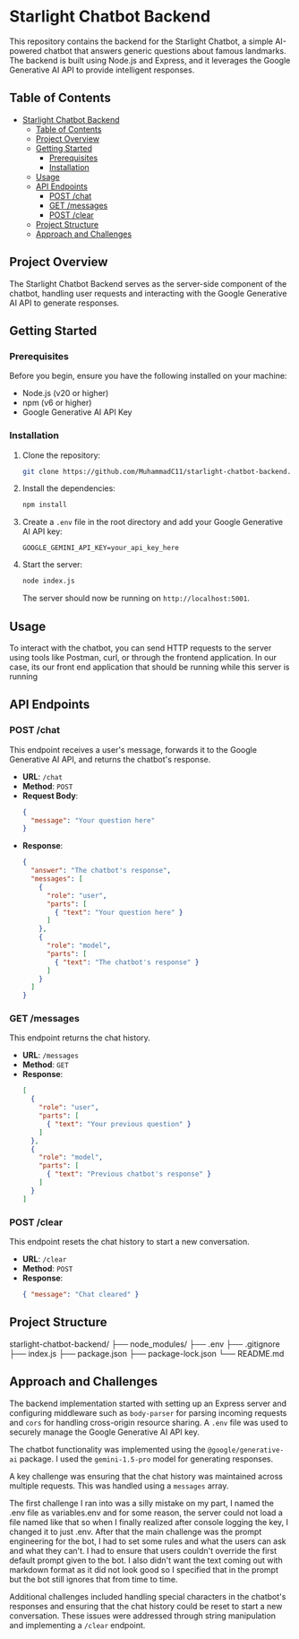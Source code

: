 # Starlight Chatbot Backend

This repository contains the backend for the Starlight Chatbot, a simple AI-powered chatbot that answers generic questions about famous landmarks. The backend is built using Node.js and Express, and it leverages the Google Generative AI API to provide intelligent responses.

## Table of Contents

- [Starlight Chatbot Backend](#starlight-chatbot-backend)
  - [Table of Contents](#table-of-contents)
  - [Project Overview](#project-overview)
  - [Getting Started](#getting-started)
    - [Prerequisites](#prerequisites)
    - [Installation](#installation)
  - [Usage](#usage)
  - [API Endpoints](#api-endpoints)
    - [POST /chat](#post-chat)
    - [GET /messages](#get-messages)
    - [POST /clear](#post-clear)
  - [Project Structure](#project-structure)
  - [Approach and Challenges](#approach-and-challenges)

## Project Overview

The Starlight Chatbot Backend serves as the server-side component of the chatbot, handling user requests and interacting with the Google Generative AI API to generate responses.

## Getting Started

### Prerequisites

Before you begin, ensure you have the following installed on your machine:

- Node.js (v20 or higher)
- npm (v6 or higher)
- Google Generative AI API Key

### Installation

1. Clone the repository:
    ```bash
    git clone https://github.com/MuhammadC11/starlight-chatbot-backend.git
    ```

2. Install the dependencies:
    ```bash
    npm install
    ```

3. Create a `.env` file in the root directory and add your Google Generative AI API key:
    ```
    GOOGLE_GEMINI_API_KEY=your_api_key_here
    ```

4. Start the server:
    ```bash
    node index.js
    ```

    The server should now be running on `http://localhost:5001`.

## Usage

To interact with the chatbot, you can send HTTP requests to the server using tools like Postman, curl, or through the frontend application. In our case, its our front end application that should be running while this server is running
## API Endpoints

### POST /chat

This endpoint receives a user's message, forwards it to the Google Generative AI API, and returns the chatbot's response.

- **URL**: `/chat`
- **Method**: `POST`
- **Request Body**:
    ```json
    {
      "message": "Your question here"
    }
    ```
- **Response**:
    ```json
    {
      "answer": "The chatbot's response",
      "messages": [
        {
          "role": "user",
          "parts": [
            { "text": "Your question here" }
          ]
        },
        {
          "role": "model",
          "parts": [
            { "text": "The chatbot's response" }
          ]
        }
      ]
    }
    ```

### GET /messages

This endpoint returns the chat history.

- **URL**: `/messages`
- **Method**: `GET`
- **Response**:
    ```json
    [
      {
        "role": "user",
        "parts": [
          { "text": "Your previous question" }
        ]
      },
      {
        "role": "model",
        "parts": [
          { "text": "Previous chatbot's response" }
        ]
      }
    ]
    ```

### POST /clear

This endpoint resets the chat history to start a new conversation.

- **URL**: `/clear`
- **Method**: `POST`
- **Response**:
    ```json
    { "message": "Chat cleared" }
    ```

## Project Structure

starlight-chatbot-backend/
├── node_modules/
├── .env
├── .gitignore
├── index.js
├── package.json
├── package-lock.json
└── README.md


## Approach and Challenges

The backend implementation started with setting up an Express server and configuring middleware such as `body-parser` for parsing incoming requests and `cors` for handling cross-origin resource sharing. A `.env` file was used to securely manage the Google Generative AI API key.

The chatbot functionality was implemented using the `@google/generative-ai` package. I used the `gemini-1.5-pro` model for generating responses.

A key challenge was ensuring that the chat history was maintained across multiple requests. This was handled using a `messages` array.

The first challenge I ran into was a silly mistake on my part, I named the .env file as variables.env and for some reason, the server could not load a file named like that so when I finally realized after console logging the key, I changed it to just .env. After that the main challenge was the prompt engineering for the bot, I had to set some rules and what the users can ask and what they can't. I had to ensure that users couldn't override the first default prompt given to the bot. I also didn't want the text coming out with markdown format as it did not look good so I specified that in the prompt but the bot still ignores that from time to time.

Additional challenges included handling special characters in the chatbot's responses and ensuring that the chat history could be reset to start a new conversation. These issues were addressed through string manipulation and implementing a `/clear` endpoint.

